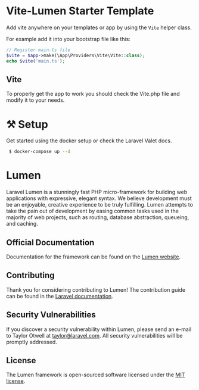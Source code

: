 # Vite-Lumen Starter Template

Add vite anywhere on your templates or app by using the `Vite` helper class.

For example add it into your bootstrap file like this:

```php
// Register main.ts file 
$vite = $app->make(\App\Providers\Vite\Vite::class);
echo $vite('main.ts');
```

## Vite

To properly get the app to work you should check the Vite.php file and modify it to your needs.

# ⚒️ Setup 
Get started using the docker setup or check the Laravel Valet docs.

```bash
 $ docker-compose up --d
```
# Lumen

Laravel Lumen is a stunningly fast PHP micro-framework for building web applications with expressive, elegant syntax. We
believe development must be an enjoyable, creative experience to be truly fulfilling. Lumen attempts to take the pain
out of development by easing common tasks used in the majority of web projects, such as routing, database abstraction,
queueing, and caching.

## Official Documentation

Documentation for the framework can be found on the [Lumen website](https://lumen.laravel.com/docs).

## Contributing

Thank you for considering contributing to Lumen! The contribution guide can be found in
the [Laravel documentation](https://laravel.com/docs/contributions).

## Security Vulnerabilities

If you discover a security vulnerability within Lumen, please send an e-mail to Taylor Otwell at taylor@laravel.com. All
security vulnerabilities will be promptly addressed.

## License

The Lumen framework is open-sourced software licensed under the [MIT license](https://opensource.org/licenses/MIT).

